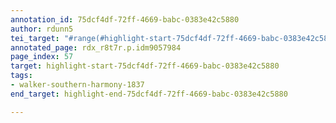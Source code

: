 ```yaml
---
annotation_id: 75dcf4df-72ff-4669-babc-0383e42c5880
author: rdunn5
tei_target: "#range(#highlight-start-75dcf4df-72ff-4669-babc-0383e42c5880, #highlight-end-75dcf4df-72ff-4669-babc-0383e42c5880)"
annotated_page: rdx_r8t7r.p.idm9057984
page_index: 57
target: highlight-start-75dcf4df-72ff-4669-babc-0383e42c5880
tags:
- walker-southern-harmony-1837
end_target: highlight-end-75dcf4df-72ff-4669-babc-0383e42c5880

---
```

